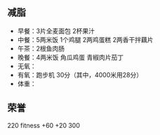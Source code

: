 ## 减脂 ##
* 早餐：3片全麦面包 2杯果汁
* 中餐：5两米饭 1个鸡腿 2两鸡蛋糕 2两香干拌藕片
* 午茶：2根鱼肉肠
* 晚餐：4两米饭 角瓜鸡蛋 青椒肉片茄丁
* 无氧：
* 有氧：跑步机 30分（其中，4000米用28分）
* 体重：


## 荣誉 ##
220
fitness +60
+20
300

